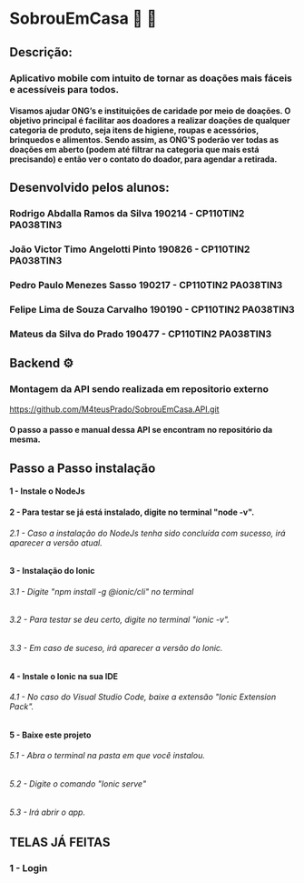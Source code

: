# SobrouEmCasa :iphone: :house_with_garden:
## Descrição:
### Aplicativo mobile com intuito de tornar as doações mais fáceis e acessíveis  para todos.
#### Visamos ajudar ONG’s e instituições de caridade por meio de doações. O objetivo principal é facilitar aos doadores a realizar doações de qualquer categoria de produto, seja itens de higiene, roupas e acessórios, brinquedos e alimentos. Sendo assim, as ONG'S poderão ver todas as doações em aberto (podem até filtrar na categoria que mais está precisando) e então ver o contato do doador, para agendar a retirada.

## Desenvolvido pelos alunos:
### Rodrigo Abdalla Ramos da Silva    190214 - CP110TIN2 PA038TIN3  
### João Victor Timo Angelotti Pinto  190826 - CP110TIN2 PA038TIN3  
### Pedro Paulo Menezes Sasso         190217 - CP110TIN2 PA038TIN3  
### Felipe Lima de Souza Carvalho     190190 - CP110TIN2 PA038TIN3  
### Mateus da Silva do Prado          190477 - CP110TIN2 PA038TIN3   


## Backend ⚙️

### Montagem da API sendo realizada em repositorio externo
https://github.com/M4teusPrado/SobrouEmCasa.API.git
#### O passo a passo e manual dessa API se encontram no repositório da mesma.

## Passo a Passo instalação
#### 1 - Instale o NodeJs

#### 2 - Para testar se já está instalado, digite no terminal "node -v".
######    2.1 - Caso a instalação do NodeJs tenha sido concluída com sucesso, irá aparecer a versão atual.
  
#### 3 - Instalação do Ionic
######    3.1 - Digite "npm install -g @ionic/cli" no terminal
######    3.2 - Para testar se deu certo, digite no terminal "ionic -v".
######    3.3 - Em caso de suceso, irá aparecer a versão do Ionic.
  
#### 4 - Instale o Ionic na sua IDE
######    4.1 - No caso do Visual Studio Code, baixe a extensão "Ionic Extension Pack".

#### 5 - Baixe este projeto
######    5.1 - Abra o terminal na pasta em que você instalou.
######    5.2 - Digite o comando "Ionic serve"
######    5.3 - Irá abrir o app.

## TELAS JÁ FEITAS 
### 1 - Login





